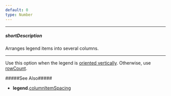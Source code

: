 ```yaml
---
default: 0
type: Number
---
```

---
##### shortDescription
Arranges legend items into several columns.

---
Use this option when the legend is [oriented vertically](/api-reference/20%20Data%20Visualization%20Widgets/dxFunnel/1%20Configuration/legend/orientation.md '{basewidgetpath}/Configuration/legend#orientation'). Otherwise, use [rowCount](/api-reference/20%20Data%20Visualization%20Widgets/dxFunnel/1%20Configuration/legend/rowCount.md '{basewidgetpath}/Configuration/legend#rowCount').

#####See Also#####
- **legend**.[columnItemSpacing](/api-reference/20%20Data%20Visualization%20Widgets/dxFunnel/1%20Configuration/legend/columnItemSpacing.md '{basewidgetpath}/Configuration/legend#columnItemSpacing')